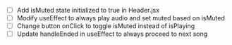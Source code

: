- [ ] Add isMuted state initialized to true in Header.jsx
- [ ] Modify useEffect to always play audio and set muted based on isMuted
- [ ] Change button onClick to toggle isMuted instead of isPlaying
- [ ] Update handleEnded in useEffect to always proceed to next song
